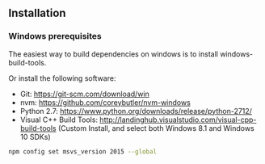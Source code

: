 ## Installation

### Windows prerequisites

The easiest way to build dependencies on windows is to install windows-build-tools.

Or install the following software:

* Git: https://git-scm.com/download/win
* nvm: https://github.com/coreybutler/nvm-windows
* Python 2.7: https://www.python.org/downloads/release/python-2712/
* Visual C++ Build Tools: http://landinghub.visualstudio.com/visual-cpp-build-tools (Custom Install, and select both Windows 8.1 and Windows 10 SDKs)

```bash
npm config set msvs_version 2015 --global

```
